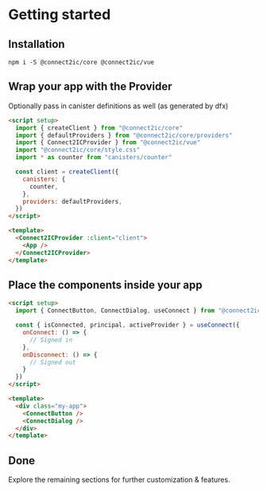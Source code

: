 # Getting started

## Installation

```
npm i -S @connect2ic/core @connect2ic/vue
```

## Wrap your app with the Provider

Optionally pass in canister definitions as well (as generated by dfx)

```html
<script setup>
  import { createClient } from "@connect2ic/core"
  import { defaultProviders } from "@connect2ic/core/providers"
  import { Connect2ICProvider } from "@connect2ic/vue"
  import "@connect2ic/core/style.css"
  import * as counter from "canisters/counter"

  const client = createClient({
    canisters: {
      counter,
    },
    providers: defaultProviders,
  })
</script>

<template>
  <Connect2ICProvider :client="client">
    <App />
  </Connect2ICProvider>
</template>
```

## Place the components inside your app

```html
<script setup>
  import { ConnectButton, ConnectDialog, useConnect } from "@connect2ic/vue"

  const { isConnected, principal, activeProvider } = useConnect({
    onConnect: () => {
      // Signed in
    },
    onDisconnect: () => {
      // Signed out
    }
  })
</script>

<template>
  <div class="my-app">
    <ConnectButton />
    <ConnectDialog />
  </div>
</template>
```

## Done

Explore the remaining sections for further customization & features.
